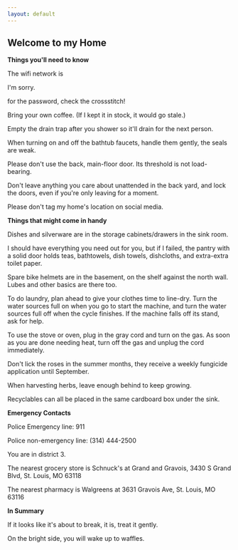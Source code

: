 ```yaml
---
layout: default
---
```

## Welcome to my Home

**Things you'll need to know**
 
 
 The wifi network is 
 
 I'm sorry.
 
 for the password, check the crossstitch! 
 
 
 
 Bring your own coffee. (If I kept it in stock, it would go stale.) 
 
 Empty the drain trap after you shower so it'll drain for the next person.
 
 When turning on and off the bathtub faucets, handle them gently, the seals are weak.
 
 Please don't use the back, main-floor door. Its threshold is not load-bearing.
 
 Don't leave anything you care about unattended in the back yard, and lock the doors, even if you're only leaving for a moment.
 
 Please don't tag my home's location on social media.
 
 
 **Things that might come in handy**
 
 Dishes and silverware are in the storage cabinets/drawers in the sink room.
 
 I should have everything you need out for you, but if I failed, the pantry with a solid door holds teas, bathtowels, dish towels, dishcloths, and extra-extra toilet paper.
 
 Spare bike helmets are in the basement, on the shelf against the north wall. Lubes and other basics are there too.
 
 To do laundry, plan ahead to give your clothes time to line-dry. Turn the water sources full on when you go to start the machine, and turn the water sources full off when the cycle finishes. If the machine falls off its stand, ask for help. 
 
 To use the stove or oven, plug in the gray cord and turn on the gas. As soon as you are done needing heat, turn off the gas and unplug the cord immediately.
 
 Don't lick the roses in the summer months, they receive a weekly fungicide application until September.
 
 When harvesting herbs, leave enough behind to keep growing.
 
 Recyclables can all be placed in the same cardboard box under the sink.
 
 **Emergency Contacts**
 
 Police Emergency line: 911
 
 Police non-emergency line: (314) 444-2500
 
 You are in district 3. 
 
 The nearest grocery store is Schnuck's at Grand and Gravois, 3430 S Grand Blvd, St. Louis, MO 63118
 
 The nearest pharmacy is Walgreens at 3631 Gravois Ave, St. Louis, MO 63116

 **In Summary**
 
 If it looks like it's about to break, it is, treat it gently.
 
 On the bright side, you will wake up to waffles.
 
